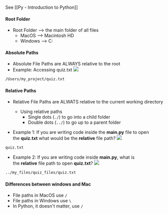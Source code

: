 See [[Py - Introduction to Python]]

#### Root Folder
* Root Folder --> the main folder of all files 
	* MacOS --> Macintosh HD 
	* Windows --> C:
#### Absolute Paths
* Absolute File Paths are ALWAYS relative to the root
 * Example: Accessing quiz.txt
 **![](https://lh7-us.googleusercontent.com/k7UVdwbmWP6msrGUzpjlDsJlip1_Wi8O0c6gzsTbYP1iyoVf34jXfXe-NulDP-dUca9f7xX02T57KczrsjgiyPT3fi8-AtxS8FlhccciZUL-Ummk_9NH_gluafbxxcrsQaKKoEijfHluco9QChpyROc)**
```bash
/Users/my_project/quiz.txt
```

#### Relative Paths
* Relative File Paths are ALWATS relative to the current working directory
	* Using relative paths
		* Single dots (`./`) to go into a child folder
		* Double dots (`../`) to go up to a parent folder
		
 * Example 1: If you are writing code inside the **main.py** file to open the **quiz.txt** what would be the **relative** file path?
![](https://lh7-us.googleusercontent.com/yGi0LkT_nTlgwrh6XzPqzgocl1Dw_F3S3zpDYBHYdxBHVzMwJLbE5bbLMIOK6XpXe7kgGB0uAcRn_FSNRRB0WtHMZQgIiqV6T3s4zXozbgXOjQXWDcUJoaUothdjsAx1jz00epWH_g8cQV2IUkeGjLU)
```bash
quiz.txt
```

* Example 2: If you are writing code inside **main.py**, what is the **relative** file path to open **quiz.txt**?
**![](https://lh7-us.googleusercontent.com/UklEwL7IseVhIPVt84nLEX63_l-0bd7cLA9zQUCOo1aoPaZqAyVzPjtTCYs9sbxU4TqBJXSZqaaxv756mqfHQsbZfMWqeIuZx-mDRunE12b1PQsYlz7O9v4cXaTsgcpGpDFshcz222xe_sUm4tnJf9s)**
```bash
../my_files/quiz_files/quiz.txt
```

#### Differences between windows and Mac
* File paths in MacOS use `/`
* File paths in Windows use `\`
* In Python, it doesn't matter, use `/`